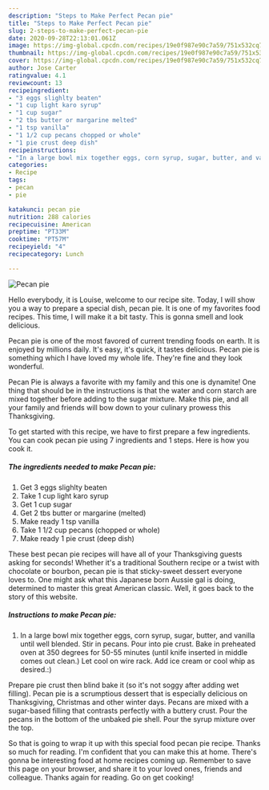 ```yaml
---
description: "Steps to Make Perfect Pecan pie"
title: "Steps to Make Perfect Pecan pie"
slug: 2-steps-to-make-perfect-pecan-pie
date: 2020-09-28T22:13:01.061Z
image: https://img-global.cpcdn.com/recipes/19e0f987e90c7a59/751x532cq70/pecan-pie-recipe-main-photo.jpg
thumbnail: https://img-global.cpcdn.com/recipes/19e0f987e90c7a59/751x532cq70/pecan-pie-recipe-main-photo.jpg
cover: https://img-global.cpcdn.com/recipes/19e0f987e90c7a59/751x532cq70/pecan-pie-recipe-main-photo.jpg
author: Jose Carter
ratingvalue: 4.1
reviewcount: 13
recipeingredient:
- "3 eggs slighlty beaten"
- "1 cup light karo syrup"
- "1 cup sugar"
- "2 tbs butter or margarine melted"
- "1 tsp vanilla"
- "1 1/2 cup pecans chopped or whole"
- "1 pie crust deep dish"
recipeinstructions:
- "In a large bowl mix together eggs, corn syrup, sugar, butter, and vanilla until well blended. Stir in pecans. Pour into pie crust. Bake in preheated oven at 350 degrees for 50-55 minutes (until knife inserted in middle comes out clean.) Let cool on wire rack. Add ice cream or cool whip as desired.:)"
categories:
- Recipe
tags:
- pecan
- pie

katakunci: pecan pie 
nutrition: 288 calories
recipecuisine: American
preptime: "PT33M"
cooktime: "PT57M"
recipeyield: "4"
recipecategory: Lunch

---
```



![Pecan pie](https://img-global.cpcdn.com/recipes/19e0f987e90c7a59/751x532cq70/pecan-pie-recipe-main-photo.jpg)

Hello everybody, it is Louise, welcome to our recipe site. Today, I will show you a way to prepare a special dish, pecan pie. It is one of my favorites food recipes. This time, I will make it a bit tasty. This is gonna smell and look delicious.

Pecan pie is one of the most favored of current trending foods on earth. It is enjoyed by millions daily. It's easy, it's quick, it tastes delicious. Pecan pie is something which I have loved my whole life. They're fine and they look wonderful.

Pecan Pie is always a favorite with my family and this one is dynamite! One thing that should be in the instructions is that the water and corn starch are mixed together before adding to the sugar mixture. Make this pie, and all your family and friends will bow down to your culinary prowess this Thanksgiving.


To get started with this recipe, we have to first prepare a few ingredients. You can cook pecan pie using 7 ingredients and 1 steps. Here is how you cook it.

<!--inarticleads1-->

##### The ingredients needed to make Pecan pie:

1. Get 3 eggs slighlty beaten
1. Take 1 cup light karo syrup
1. Get 1 cup sugar
1. Get 2 tbs butter or margarine (melted)
1. Make ready 1 tsp vanilla
1. Take 1 1/2 cup pecans (chopped or whole)
1. Make ready 1 pie crust (deep dish)


These best pecan pie recipes will have all of your Thanksgiving guests asking for seconds! Whether it&#39;s a traditional Southern recipe or a twist with chocolate or bourbon, pecan pie is that sticky-sweet dessert everyone loves to. One might ask what this Japanese born Aussie gal is doing, determined to master this great American classic. Well, it goes back to the story of this website. 

<!--inarticleads2-->

##### Instructions to make Pecan pie:

1. In a large bowl mix together eggs, corn syrup, sugar, butter, and vanilla until well blended. Stir in pecans. Pour into pie crust. Bake in preheated oven at 350 degrees for 50-55 minutes (until knife inserted in middle comes out clean.) Let cool on wire rack. Add ice cream or cool whip as desired.:)


Prepare pie crust then blind bake it (so it&#39;s not soggy after adding wet filling). Pecan pie is a scrumptious dessert that is especially delicious on Thanksgiving, Christmas and other winter days. Pecans are mixed with a sugar-based filling that contrasts perfectly with a buttery crust. Pour the pecans in the bottom of the unbaked pie shell. Pour the syrup mixture over the top. 

So that is going to wrap it up with this special food pecan pie recipe. Thanks so much for reading. I'm confident that you can make this at home. There's gonna be interesting food at home recipes coming up. Remember to save this page on your browser, and share it to your loved ones, friends and colleague. Thanks again for reading. Go on get cooking!
